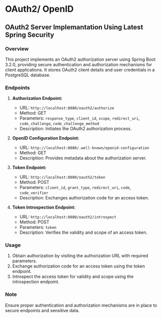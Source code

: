 # OAuth2/ OpenID
## OAuth2 Server Implemantation Using Latest Spring Security
### Overview
This project implements an OAuth2 authorization server using Spring Boot 3.2.0, providing secure authentication and authorization mechanisms for client applications. It stores OAuth2 client details and user credentials in a PostgreSQL database.

### Endpoints

1. **Authorization Endpoint:**
   - URL: `http://localhost:8080/oauth2/authorize`
   - Method: GET
   - Parameters: `response_type`, `client_id`, `scope`, `redirect_uri`, `code_challenge`, `code_challenge_method`
   - Description: Initiates the OAuth2 authorization process.

2. **OpenID Configuration Endpoint:**
   - URL: `http://localhost:8080/.well-known/openid-configuration`
   - Method: GET
   - Description: Provides metadata about the authorization server.

3. **Token Endpoint:**
   - URL: `http://localhost:8080/oauth2/token`
   - Method: POST
   - Parameters: `client_id`, `grant_type`, `redirect_uri`, `code`, `code_verifier`
   - Description: Exchanges authorization code for an access token.

4. **Token Introspection Endpoint:**
   - URL: `http://localhost:8080/oauth2/introspect`
   - Method: POST
   - Parameters: `token`
   - Description: Verifies the validity and scope of an access token.

### Usage
1. Obtain authorization by visiting the authorization URL with required parameters.
2. Exchange authorization code for an access token using the token endpoint.
3. Introspect the access token for validity and scope using the introspection endpoint.

### Note
Ensure proper authentication and authorization mechanisms are in place to secure endpoints and sensitive data.

